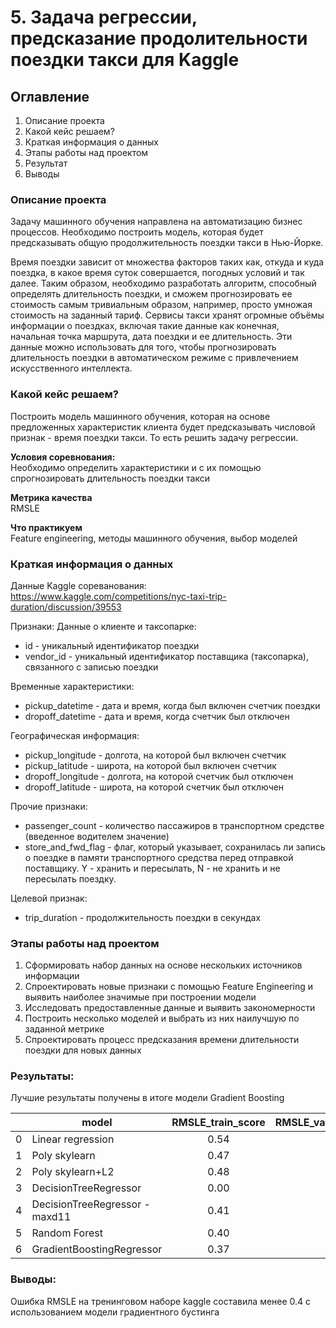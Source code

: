 # 5. Задача регрессии, предсказание продолительности поездки такси для Kaggle

## Оглавление  
1. Описание проекта
2. Какой кейс решаем? 
3. Краткая информация о данных 
4. Этапы работы над проектом
5. Результат  
6. Выводы

### Описание проекта    
  
Задачу машинного обучения направлена на автоматизацию бизнес процессов. Необходимо построить модель, которая будет предсказывать общую продолжительность поездки такси в Нью-Йорке. 

Время поездки зависит от множества факторов таких как, откуда и куда поездка, в какое время суток совершается, погодных условий и так далее. Таким образом, необходимо разработать алгоритм, способный определять длительность поездки, и сможем прогнозировать ее стоимость самым тривиальным образом, например, просто умножая стоимость на заданный тариф. 
Сервисы такси хранят огромные объёмы информации о поездках, включая такие данные как конечная, начальная точка маршрута, дата поездки и ее длительность. Эти данные можно использовать для того, чтобы прогнозировать длительность поездки в автоматическом режиме с привлечением искусственного интеллекта.

### Какой кейс решаем?    
Построить модель машинного обучения, которая на основе предложенных характеристик клиента будет предсказывать числовой признак - время поездки такси. То есть решить задачу регрессии. 

**Условия соревнования:**  
Необходимо определить характеристики и с их помощью спрогнозировать длительность поездки такси

**Метрика качества**     
RMSLE

**Что практикуем**     
Feature engineering, методы машинного обучения, выбор моделей

### Краткая информация о данных
Данные Kaggle сореванования:
https://www.kaggle.com/competitions/nyc-taxi-trip-duration/discussion/39553

Признаки:
Данные о клиенте и таксопарке:
* id - уникальный идентификатор поездки
* vendor_id - уникальный идентификатор поставщика (таксопарка), связанного с записью поездки

Временные характеристики:
* pickup_datetime - дата и время, когда был включен счетчик поездки
* dropoff_datetime - дата и время, когда счетчик был отключен

Географическая информация:
* pickup_longitude -  долгота, на которой был включен счетчик
* pickup_latitude - широта, на которой был включен счетчик
* dropoff_longitude - долгота, на которой счетчик был отключен
* dropoff_latitude - широта, на которой счетчик был отключен

Прочие признаки:
* passenger_count - количество пассажиров в транспортном средстве (введенное водителем значение)
* store_and_fwd_flag - флаг, который указывает, сохранилась ли запись о поездке в памяти транспортного средства перед отправкой поставщику. Y - хранить и пересылать, N - не хранить и не пересылать поездку.

Целевой признак:
* trip_duration - продолжительность поездки в секундах


### Этапы работы над проектом  
1. Сформировать набор данных на основе нескольких источников информации
2. Спроектировать новые признаки с помощью Feature Engineering и выявить наиболее значимые при построении модели
3. Исследовать предоставленные данные и выявить закономерности
4. Построить несколько моделей и выбрать из них наилучшую по заданной метрике
5. Спроектировать процесс предсказания времени длительности поездки для новых данных

### Результаты:  
Лучшие результаты получены в итоге модели Gradient Boosting

|	|model	                            |RMSLE_train_score	|RMSLE_valid_score |
|--	|---------------------------------- |:-----------------:| ----------------:|
|0	|Linear regression	                |0.54	            |0.54			   |	
|1	|Poly skylearn	                    |0.47	            |0.70			   |	
|2	|Poly skylearn+L2	                |0.48	            |0.48			   |	
|3	|DecisionTreeRegressor	            |0.00	            |0.57			   |	
|4	|DecisionTreeRegressor - maxd11	    |0.41	            |0.43			   |	
|5	|Random Forest	                    |0.40	            |0.41			   |	
|6	|GradientBoostingRegressor	        |0.37	            |0.39			   |	


### Выводы:  
Ошибка RMSLE на тренинговом наборе kaggle составила менее 0.4 с использованием модели градиентного бустинга